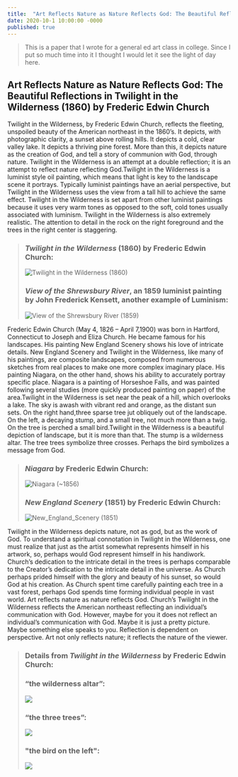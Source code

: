 ```yaml
---
title:  "Art Reflects Nature as Nature Reflects God: The Beautiful Reflections in Twilight in the Wilderness (1860) by Frederic Edwin Church"
date: 2020-10-1 10:00:00 -0000
published: true
---
```


> This is a paper that I wrote for a general ed art class in college. Since I put so much time into it I thought I would let it see the light of day here.

## Art Reflects Nature as Nature Reflects God: The Beautiful Reflections in Twilight in the Wilderness (1860) by Frederic Edwin Church
Twilight in the Wilderness, by Frederic Edwin Church, reflects the fleeting, unspoiled beauty of the American northeast in the 1860’s. It depicts, with photographic clarity, a sunset above rolling hills. It depicts a cold, clear valley lake. It depicts a thriving pine forest. More than this, it depicts nature as the creation of God, and tell a story of communion with God, through nature. Twilight in the Wilderness is an attempt at a double reflection; it is an attempt to reflect nature reflecting God.Twilight in the Wilderness is a luminist style oil painting, which means that light is key to the landscape scene it portrays. Typically luminist paintings have an aerial perspective, but  Twilight in the Wilderness uses the view from a tall hill to achieve the same effect. Twilight in the Wilderness is set apart from other luminist paintings because it uses very warm tones as opposed to the soft, cold tones usually associated with luminism.  Twilight in the Wilderness is also extremely realistic. The attention to detail in the rock on the right foreground and the trees in the right center is staggering.

> ### _Twilight in the Wilderness_ (1860) by Frederic Edwin Church:
> ![_Twilight in the Wilderness_ (1860)](https://sam-hildebrand.github.io/the-blog/img/VisAnalysis/1965.233_print.jpg)
> ### _View of the Shrewsbury River_, an 1859 luminist painting by John Frederick Kensett, another example of Luminism:
> ![_View of the Shrewsbury River_ (1859)](https://sam-hildebrand.github.io/the-blog/img/VisAnalysis/John_F_Kensett_-_View_of_the_Shrewsbury_River,_New_Jersey_-_Google_Art_Project.jpg)

Frederic Edwin Church (May 4, 1826 – April 7,1900) was born in Hartford, Connecticut to Joseph and Eliza Church. He became famous for his landscapes. His painting New England Scenery shows his love of intricate details.  New England Scenery and Twilight in the Wilderness, like many of his paintings, are composite landscapes, composed from numerous sketches from real places to make one more complex imaginary place. His painting Niagara, on the other hand, shows his ability to accurately portray specific place. Niagara is a painting of Horseshoe Falls, and was painted following several studies (more quickly produced painting on paper) of the area.Twilight in the Wilderness is set near the peak of a hill, which overlooks a lake. The sky is awash with vibrant red and orange, as the distant sun sets. On the right hand,three sparse tree jut obliquely out of the landscape. On the left, a decaying stump, and a small tree, not much more than a twig. On the tree is perched a small bird.Twilight in the Wilderness is a beautiful depiction of landscape, but it is more than that. The stump is a wilderness altar. The tree trees symbolize three crosses. Perhaps the bird symbolizes a message from God.

> ### _Niagara_ by Frederic Edwin Church:
> ![_Niagara_ (~1856)](https://sam-hildebrand.github.io/the-blog/img/VisAnalysis/Frederic_Edwin_Church_-_Niagara_Falls_-_WGA04867.jpg)
> ### _New England Scenery_ (1851) by Frederic Edwin Church:
> ![_New_England_Scenery_ (1851)](https://sam-hildebrand.github.io/the-blog/img/VisAnalysis/New_England_Scenery,_Frederic_Edwin_Church,_1851_-_Museum_of_Fine_Arts,_Springfield,_MA_-_DSC03984.JPG)

Twilight in the Wilderness depicts nature, not as god, but as the work of God. To understand a spiritual connotation in Twilight in the Wilderness, one must realize that just as the artist somewhat represents himself in his artwork, so, perhaps would God represent himself in his handiwork. Church’s dedication to the intricate detail in the trees is perhaps comparable to the Creator’s dedication to the intricate detail in the universe. As Church perhaps prided himself with the glory and beauty of his sunset, so would God at his creation. As Church spent time carefully painting each tree in a vast forest, perhaps God spends time forming individual people in vast world. Art reflects nature as nature reflects God. Church’s Twilight in the Wilderness reflects the American northeast reflecting an individual’s communication with God. However, maybe for you it does not reflect an individual’s communication with God. Maybe it is just a pretty picture. Maybe something else speaks to you. Reflection is dependent on perspective. Art not only reflects nature; it reflects the nature of the viewer.

> ### Details from _Twilight in the Wilderness_ by Frederic Edwin Church:
> ### “the wilderness altar”:  
> ![](https://sam-hildebrand.github.io/the-blog/img/VisAnalysis/Detail1.jpg)
> ### “the three trees”:
> ![](https://sam-hildebrand.github.io/the-blog/img/VisAnalysis/Detail2.jpg)
> ### "the bird on the left":
> ![](https://sam-hildebrand.github.io/the-blog/img/VisAnalysis/Detail3.jpg)  
